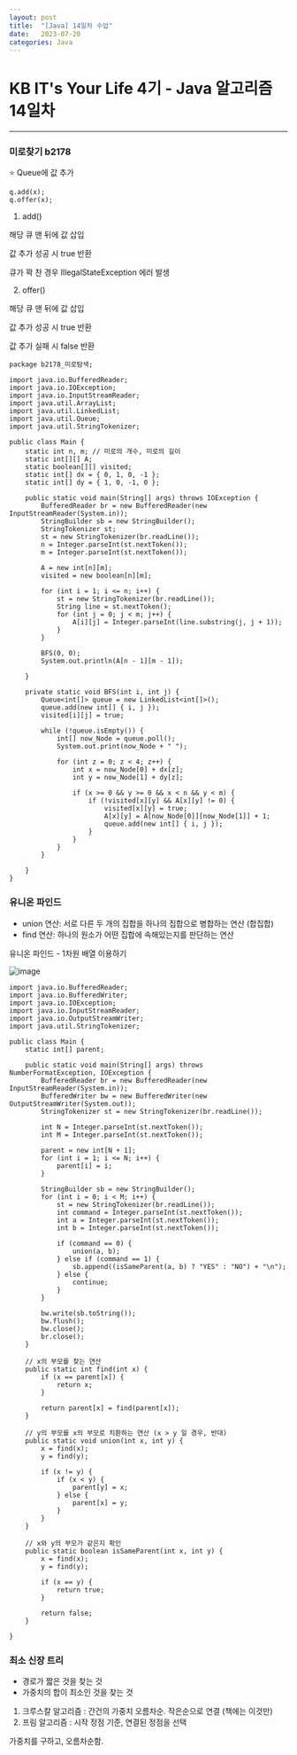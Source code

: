 ```yaml
---
layout: post
title:  "[Java] 14일차 수업"
date:   2023-07-20
categories: Java
---
```

# KB IT's Your Life 4기 - Java 알고리즘 14일차

--- 

### 미로찾기 b2178

⭐️ Queue에 값 추가

```
q.add(x);
q.offer(x);
```

1. add()

해당 큐 맨 뒤에 값 삽입

값 추가 성공 시 true 반환

큐가 꽉 찬 경우 IllegalStateException 에러 발생

2. offer()

해당 큐 맨 뒤에 값 삽입

값 추가 성공 시 true 반환

값 추가 실패 시 false 반환

```
package b2178_미로탐색;

import java.io.BufferedReader;
import java.io.IOException;
import java.io.InputStreamReader;
import java.util.ArrayList;
import java.util.LinkedList;
import java.util.Queue;
import java.util.StringTokenizer;

public class Main {
	static int n, m; // 미로의 개수, 미로의 길이
	static int[][] A;
	static boolean[][] visited;
	static int[] dx = { 0, 1, 0, -1 };
	static int[] dy = { 1, 0, -1, 0 };

	public static void main(String[] args) throws IOException {
		BufferedReader br = new BufferedReader(new InputStreamReader(System.in));
		StringBuilder sb = new StringBuilder();
		StringTokenizer st;
		st = new StringTokenizer(br.readLine());
		n = Integer.parseInt(st.nextToken());
		m = Integer.parseInt(st.nextToken());

		A = new int[n][m];
		visited = new boolean[n][m];

		for (int i = 1; i <= n; i++) {
			st = new StringTokenizer(br.readLine());
			String line = st.nextToken();
			for (int j = 0; j < m; j++) {
				A[i][j] = Integer.parseInt(line.substring(j, j + 1));
			}
		}

		BFS(0, 0);
		System.out.println(A[n - 1][m - 1]);

	}

	private static void BFS(int i, int j) {
		Queue<int[]> queue = new LinkedList<int[]>();
		queue.add(new int[] { i, j });
		visited[i][j] = true;

		while (!queue.isEmpty()) {
			int[] now_Node = queue.poll();
			System.out.print(now_Node + " ");

			for (int z = 0; z < 4; z++) {
				int x = now_Node[0] + dx[z];
				int y = now_Node[1] + dy[z];

				if (x >= 0 && y >= 0 && x < n && y < m) {
					if (!visited[x][y] && A[x][y] != 0) {
						visited[x][y] = true;
						A[x][y] = A[now_Node[0]][now_Node[1]] + 1;
						queue.add(new int[] { i, j });
					}
				}
			}
		}

	}
}

```

### 유니온 파인드

- union 연산: 서로 다른 두 개의 집합을 하나의 집합으로 병합하는 연산 (합집합)
- find 연산: 하나의 원소가 어떤 집합에 속해있는지를 판단하는 연산

유니온 파인드 - 1차원 배열 이용하기

![image](https://github.com/talkingOrange/talkingOrange.github.io/assets/88815795/9b566d0d-78e8-4edb-b149-d17d621898de)

```
import java.io.BufferedReader;
import java.io.BufferedWriter;
import java.io.IOException;
import java.io.InputStreamReader;
import java.io.OutputStreamWriter;
import java.util.StringTokenizer;
 
public class Main {
    static int[] parent;
 
    public static void main(String[] args) throws NumberFormatException, IOException {
        BufferedReader br = new BufferedReader(new InputStreamReader(System.in));
        BufferedWriter bw = new BufferedWriter(new OutputStreamWriter(System.out));
        StringTokenizer st = new StringTokenizer(br.readLine());
 
        int N = Integer.parseInt(st.nextToken());
        int M = Integer.parseInt(st.nextToken());
 
        parent = new int[N + 1];
        for (int i = 1; i <= N; i++) {
            parent[i] = i;
        }
 
        StringBuilder sb = new StringBuilder();
        for (int i = 0; i < M; i++) {
            st = new StringTokenizer(br.readLine());
            int command = Integer.parseInt(st.nextToken());
            int a = Integer.parseInt(st.nextToken());
            int b = Integer.parseInt(st.nextToken());
 
            if (command == 0) {
                union(a, b);
            } else if (command == 1) {
                sb.append((isSameParent(a, b) ? "YES" : "NO") + "\n");
            } else {
                continue;
            }
        }
 
        bw.write(sb.toString());
        bw.flush();
        bw.close();
        br.close();
    }
 
    // x의 부모를 찾는 연산
    public static int find(int x) {
        if (x == parent[x]) {
            return x;
        }
 
        return parent[x] = find(parent[x]);
    }
 
    // y의 부모를 x의 부모로 치환하는 연산 (x > y 일 경우, 반대)
    public static void union(int x, int y) {
        x = find(x);
        y = find(y);
 
        if (x != y) {
            if (x < y) {
                parent[y] = x;
            } else {
                parent[x] = y;
            }
        }
    }
 
    // x와 y의 부모가 같은지 확인
    public static boolean isSameParent(int x, int y) {
        x = find(x);
        y = find(y);
 
        if (x == y) {
            return true;
        }
 
        return false;
    }
 
}

```

### 최소 신장 트리

- 경로가 짧은 것을 찾는 것
- 가중치의 합이 최소인 것을 찾는 것

1. 크루스칼 알고리즘 : 간건의 가중치 오름차순. 작은순으로 연결 (책에는 이것만)
2. 프림 알고리즘 : 시작 정점 기준, 연결된 정점을 선택 

가중치를 구하고, 오름차순함.

```

```


